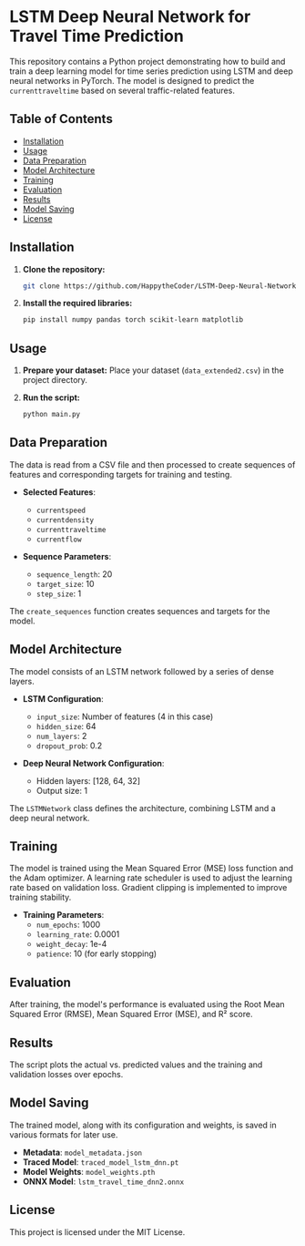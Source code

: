 # LSTM Deep Neural Network for Travel Time Prediction

This repository contains a Python project demonstrating how to build and train a deep learning model for time series prediction using LSTM and deep neural networks in PyTorch. The model is designed to predict the `currenttraveltime` based on several traffic-related features.

## Table of Contents

- [Installation](#installation)
- [Usage](#usage)
- [Data Preparation](#data-preparation)
- [Model Architecture](#model-architecture)
- [Training](#training)
- [Evaluation](#evaluation)
- [Results](#results)
- [Model Saving](#model-saving)
- [License](#license)

## Installation

1. **Clone the repository:**
   ```bash
   git clone https://github.com/HappytheCoder/LSTM-Deep-Neural-Network-for-Time-Series-Prediction.git
   ```

2. **Install the required libraries:**
   ```bash
   pip install numpy pandas torch scikit-learn matplotlib
   ```

## Usage

1. **Prepare your dataset:**
   Place your dataset (`data_extended2.csv`) in the project directory.

2. **Run the script:**
   ```bash
   python main.py
   ```

## Data Preparation

The data is read from a CSV file and then processed to create sequences of features and corresponding targets for training and testing.

- **Selected Features**:
  - `currentspeed`
  - `currentdensity`
  - `currenttraveltime`
  - `currentflow`

- **Sequence Parameters**:
  - `sequence_length`: 20
  - `target_size`: 10
  - `step_size`: 1

The `create_sequences` function creates sequences and targets for the model.

## Model Architecture

The model consists of an LSTM network followed by a series of dense layers.

- **LSTM Configuration**:
  - `input_size`: Number of features (4 in this case)
  - `hidden_size`: 64
  - `num_layers`: 2
  - `dropout_prob`: 0.2

- **Deep Neural Network Configuration**:
  - Hidden layers: [128, 64, 32]
  - Output size: 1

The `LSTMNetwork` class defines the architecture, combining LSTM and a deep neural network.

## Training

The model is trained using the Mean Squared Error (MSE) loss function and the Adam optimizer. A learning rate scheduler is used to adjust the learning rate based on validation loss. Gradient clipping is implemented to improve training stability.

- **Training Parameters**:
  - `num_epochs`: 1000
  - `learning_rate`: 0.0001
  - `weight_decay`: 1e-4
  - `patience`: 10 (for early stopping)

## Evaluation

After training, the model's performance is evaluated using the Root Mean Squared Error (RMSE), Mean Squared Error (MSE), and R² score.

## Results

The script plots the actual vs. predicted values and the training and validation losses over epochs.

## Model Saving

The trained model, along with its configuration and weights, is saved in various formats for later use.

- **Metadata**: `model_metadata.json`
- **Traced Model**: `traced_model_lstm_dnn.pt`
- **Model Weights**: `model_weights.pth`
- **ONNX Model**: `lstm_travel_time_dnn2.onnx`

## License

This project is licensed under the MIT License.
